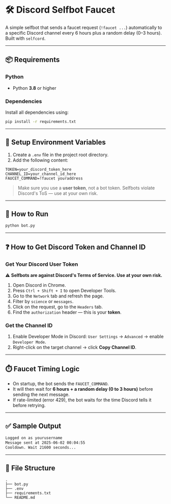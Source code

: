 # 🛠️ Discord Selfbot Faucet

A simple selfbot that sends a faucet request (`!faucet ...`) automatically to a specific Discord channel every 6 hours plus a random delay (0–3 hours). Built with `selfcord`.

---

## 📦 Requirements

### Python

* Python **3.8** or higher

### Dependencies

Install all dependencies using:

```bash
pip install -r requirements.txt
```

---

## 🔐 Setup Environment Variables

1. Create a `.env` file in the project root directory.
2. Add the following content:

```env
TOKEN=your_discord_token_here
CHANNEL_ID=your_channel_id_here
FAUCET_COMMAND=!faucet youraddress
```

> Make sure you use a **user token**, not a bot token. Selfbots violate Discord's ToS — use at your own risk.

---

## 🚀 How to Run

```bash
python bot.py
```

---

## ❓ How to Get Discord Token and Channel ID

### Get Your Discord User Token

⚠️ **Selfbots are against Discord's Terms of Service. Use at your own risk.**

1. Open Discord in Chrome.
2. Press `Ctrl + Shift + I` to open Developer Tools.
3. Go to the `Network` tab and refresh the page.
4. Filter by `science` or `messages`.
5. Click on the request, go to the `Headers` tab.
6. Find the `authorization` header — this is your **token**.

### Get the Channel ID

1. Enable Developer Mode in Discord:
   `User Settings` → `Advanced` → enable `Developer Mode`.
2. Right-click on the target channel → click **Copy Channel ID**.

---

## ⏱️ Faucet Timing Logic

* On startup, the bot sends the `FAUCET_COMMAND`.
* It will then wait for **6 hours + a random delay (0 to 3 hours)** before sending the next message.
* If rate-limited (error 429), the bot waits for the time Discord tells it before retrying.

---

## ✅ Sample Output

```bash
Logged on as yourusername
Message sent at 2025-06-02 00:04:55
Cooldown. Wait 21600 seconds...
```

---

## 📂 File Structure

```
.
├── bot.py
├── .env
├── requirements.txt
└── README.md
```
